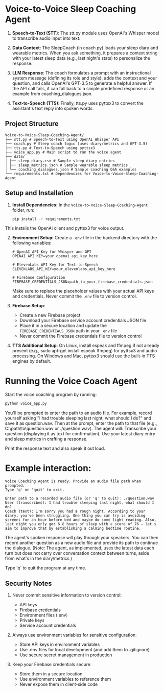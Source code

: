 # Voice-to-Voice Sleep Coaching Agent

1. **Speech-to-Text (STT)**:
The stt.py module uses OpenAI's Whisper model to transcribe audio input into text.

2. **Data Context**:
The SleepCoach (in coach.py) loads your sleep diary and wearable metrics. When you ask something, it prepares a context string with your latest sleep data (e.g., last night's stats) to personalize the response.

3. **LLM Response**:
The coach formulates a prompt with an instructional system message (defining its role and style), adds the context and your question, and calls OpenAI's GPT-3.5 to generate a helpful answer. If the API call fails, it can fall back to a simple predefined response or an example from coaching_dialogues.json.

4. **Text-to-Speech (TTS)**:
Finally, tts.py uses pyttsx3 to convert the assistant's text reply into spoken words.


## Project Structure
```
Voice-to-Voice-Sleep-Coaching-Agent/
├── stt.py # Speech-to-Text using OpenAI Whisper API
├── coach.py # Sleep coach logic (uses diary/metrics and GPT-3.5)
├── tts.py # Text-to-Speech using pyttsx3
├── voice_app.py # Main script to run the voice agent
├── data/
│ ├── sleep_diary.csv # Sample sleep diary entries
│ ├── sleep_metrics.json # Sample wearable sleep metrics
│ └── coaching_dialogues.json # Sample coaching Q&A examples
└── requirements.txt # Dependencies for Voice-to-Voice-Sleep-Coaching-Agent
```

## Setup and Installation
1. **Install Dependencies**: In the `Voice-to-Voice-Sleep-Coaching-Agent` folder, run:  
   ```bash
   pip install -r requirements.txt

This installs the OpenAI client and pyttsx3 for voice output.

2. **Environment Setup**: Create a `.env` file in the backend directory with the following variables:
   ```
   # OpenAI API Key for Whisper and GPT
   OPENAI_API_KEY=your_openai_api_key_here

   # ElevenLabs API Key for Text-to-Speech
   ELEVENLABS_API_KEY=your_elevenlabs_api_key_here

   # Firebase Configuration
   FIREBASE_CREDENTIALS_JSON=path_to_your_firebase_credentials.json
   ```

   Make sure to replace the placeholder values with your actual API keys and credentials. Never commit the `.env` file to version control.

3. **Firebase Setup**: 
   - Create a new Firebase project
   - Download your Firebase service account credentials JSON file
   - Place it in a secure location and update the `FIREBASE_CREDENTIALS_JSON` path in your `.env` file
   - Never commit the Firebase credentials file to version control

4. **TTS Additional Setup**:
On Linux, install espeak and ffmpeg if not already present (e.g., sudo apt-get install espeak ffmpeg) for pyttsx3 and audio processing.
On Windows and Mac, pyttsx3 should use the built-in TTS engines by default.

# Running the Voice Coach Agent
Start the voice coaching program by running:
```bash
python voice_app.py
```
You'll be prompted to enter the path to an audio file. For example, record yourself asking "I had trouble sleeping last night, what should I do?" and save it as question.wav. Then at the prompt, enter the path to that file (e.g., C:\\path\\to\\question.wav or ./question.wav). The agent will:
Transcribe your question (displaying it as text for confirmation).
Use your latest diary entry and sleep metrics in crafting a response.

Print the response text and also speak it out loud.

# Example interaction:
```
Voice Coaching Agent is ready. Provide an audio file path when prompted.
Type 'q' or 'quit' to exit.

Enter path to a recorded audio file (or 'q' to quit): ./question.wav
User (transcribed): I had trouble sleeping last night, what should I do?
Coach (text): I'm sorry you had a rough night. According to your diary, you've been struggling. One thing you can try is avoiding screens for an hour before bed and maybe do some light reading. Also, last night you only got 6.8 hours of sleep with a score of 76 – let's aim to improve that by establishing a calming bedtime routine.
```
The agent's spoken response will play through your speakers. You can then record another question as a new audio file and provide its path to continue the dialogue. (Note: The agent, as implemented, uses the latest data each turn but does not carry over conversation context between turns, aside from what's in the diary/metrics.) 

Type 'q' to quit the program at any time.

## Security Notes

1. Never commit sensitive information to version control:
   - API keys
   - Firebase credentials
   - Environment files (.env)
   - Private keys
   - Service account credentials

2. Always use environment variables for sensitive configuration:
   - Store API keys in environment variables
   - Use .env files for local development (and add them to .gitignore)
   - Use secure secret management in production

3. Keep your Firebase credentials secure:
   - Store them in a secure location
   - Use environment variables to reference them
   - Never expose them in client-side code


